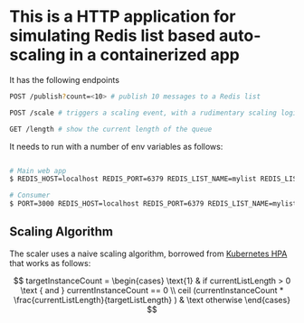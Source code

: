 # This is a HTTP application for simulating Redis list based auto-scaling in a containerized app

It has the following endpoints

```bash
POST /publish?count=<10> # publish 10 messages to a Redis list

POST /scale # triggers a scaling event, with a rudimentary scaling logic

GET /length # show the current length of the queue
```

It needs to run with a number of env variables as follows:

```bash

# Main web app
$ REDIS_HOST=localhost REDIS_PORT=6379 REDIS_LIST_NAME=mylist REDIS_LIST_LENGTH=100 CONSUMER_PROJECT_ID=sohansm-project CONSUMER_REGION=us-central1 CONSUMER_SERVICE_NAME=redis-consumer MAX_INSTANCE_COUNT=50 go run main.go

# Consumer
$ PORT=3000 REDIS_HOST=localhost REDIS_PORT=6379 REDIS_LIST_NAME=mylist MODE=CONSUMER REDIS_CONSUMPTION_TIME_MILS=100 go run main.go
```

## Scaling Algorithm

The scaler uses a naive scaling algorithm, borrowed from [Kubernetes HPA](https://kubernetes.io/docs/tasks/run-application/horizontal-pod-autoscale/#algorithm-details) that works as follows:

$$
targetInstanceCount = \begin{cases}
  \text{1} & if currentListLength > 0 \text { and } currentInstanceCount == 0 \\
  ceil (currentInstanceCount * \frac{currentListLength}{targetListLength} ) & \text otherwise
\end{cases}
$$